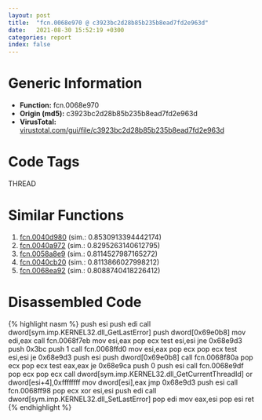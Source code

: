 ```yaml
---
layout: post
title:  "fcn.0068e970 @ c3923bc2d28b85b235b8ead7fd2e963d"
date:   2021-08-30 15:52:19 +0300
categories: report
index: false
---
```


# Generic Information
- **Function:** fcn.0068e970
- **Origin (md5):** c3923bc2d28b85b235b8ead7fd2e963d
- **VirusTotal:** [virustotal.com/gui/file/c3923bc2d28b85b235b8ead7fd2e963d][virustotal_ref]

# Code Tags
<span class="tag" id="THREAD">THREAD</span>


# Similar Functions

1. [fcn.0040d980][similar_1_ref] (sim.: 0.8530913394442174)
2. [fcn.0040a972][similar_2_ref] (sim.: 0.8295263140612795)
3. [fcn.0058a8e9][similar_3_ref] (sim.: 0.8114527987165272)
4. [fcn.0040cb20][similar_4_ref] (sim.: 0.8113866027998212)
5. [fcn.0068ea92][similar_5_ref] (sim.: 0.8088740418226412)


# Disassembled Code

{% highlight nasm %}
push esi
push edi
call dword[sym.imp.KERNEL32.dll_GetLastError]
push dword[0x69e0b8]
mov edi,eax
call fcn.0068f7eb
mov esi,eax
pop ecx
test esi,esi
jne 0x68e9d3
push 0x3bc
push 1
call fcn.0068ffd0
mov esi,eax
pop ecx
pop ecx
test esi,esi
je 0x68e9d3
push esi
push dword[0x69e0b8]
call fcn.0068f80a
pop ecx
pop ecx
test eax,eax
je 0x68e9ca
push 0
push esi
call fcn.0068e9df
pop ecx
pop ecx
call dword[sym.imp.KERNEL32.dll_GetCurrentThreadId]
or dword[esi+4],0xffffffff
mov dword[esi],eax
jmp 0x68e9d3
push esi
call fcn.0068ff98
pop ecx
xor esi,esi
push edi
call dword[sym.imp.KERNEL32.dll_SetLastError]
pop edi
mov eax,esi
pop esi
ret 
{% endhighlight %}


[similar_1_ref]: /report/fcn.0040d980@206d528dd5a0a807366d8afc4b0dd46e
[similar_2_ref]: /report/fcn.0040a972@d79e4735d09cd3e3c55bd930ee7a7bf7
[similar_3_ref]: /report/fcn.0058a8e9@7453c96a6fbd42ec690b8deb53eafcba
[similar_4_ref]: /report/fcn.0040cb20@32c752d1e902b3d72ce001ef1b2f1d9a
[similar_5_ref]: /report/fcn.0068ea92@c3923bc2d28b85b235b8ead7fd2e963d
[virustotal_ref]: https://www.virustotal.com/gui/file/c3923bc2d28b85b235b8ead7fd2e963d